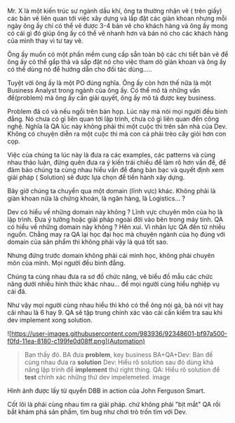 Mr. X là một kiến trúc sư ngành dầu khí, ông ta thường nhận vẽ ( trên giấy) các bản vẽ liên quan tới việc xây dựng và lắp đặt các giàn khoan nhưng mỗi ngày ông ấy chỉ có thể vẽ được 3-4 bản vẽ cho khách hàng và ông ấy mong có cái gì đó giúp ông ấy có thể vẽ nhanh hơn và bán nó cho các khách hàng của mình thay vì tư tay vẽ.

Ông ấy muốn có một phần mềm cung cấp sẵn toàn bộ các chi tiết bản vẽ để ông ấy có thể gắp thả và sắp đặt nó cho việc tham dò giàn khoan và ông ấy có thể dùng nó để hướng dẫn cho đối tác dùng.....

Tuyệt vời ông ấy là một PO đúng nghĩa. Ông ấy còn hơn thế nữa là một Business Analyst trong ngành của ông ấy. Có thể mô tả những vấn đề(problem) mà ông ấy cần giải quyết, ông ấy mô tả được key business.

Problem đã có và nếu ngồi trên bàn họp. Lúc này mà nói mọi người đều bình đẳng. Nó chưa có gì liên quan tới lập trình, chưa có gì liên quan đến công nghệ. Nghĩa là QA lúc này không phải thi một cuộc thì trên sân nhà của Dev. Không có chuyện diễn ra một cuộc thi mà con cá phải trèo cây giỏi hơn con cọp.

Việc của chúng ta lúc này là đưa ra các examples, các patterns và cùng nhau thảo luận, đừng quên đưa ra ý kiến trái chiều để làm rõ hơn vấn đề, để đảm bảo chúng ta cùng nhau hiểu vấn đề đang bàn bạc và quyết định xem giải pháp ( Solution) sẽ được lựa chọn để tiến hành xây dựng.

Bây giờ chúng ta chuyển qua một domain (lĩnh vực) khác. Không phải là giàn khoan nữa là chứng khoán, là ngân hàng, là Logistics... ?

Dev có hiểu về những domain này không ? Lĩnh vực chuyên môn của họ là lập trình. Đưa ý tưởng hoặc giải pháp ngoài đời vào bên trong máy tính.
QA có hiểu về những domain này không ? Hên xui. Vì nhân lực QA đến từ nhiều nguồn. Chẳng may ra QA lại học đại học mà chuyên ngành của họ đúng với domain của sản phẩm thì không phải vậy là quá tốt sao.

Nhưng đứng trước domain không phải cái mình học, không phải chuyên môn của mình. Mọi người đều bình đẳng.

Chúng ta cùng nhau đưa ra sơ đồ chức năng, vẽ biểu đồ mẫu các chức năng dưới nhiều hình thức khác nhau... để mọi người cùng hiểu nghiệp vụ cái đã.

Như vậy mọi người cùng nhau hiểu thì khó có thể ông nói gà, bà nói vịt hay cãi nhau là 6 hay 9. QA sẽ tập trung chính xác vào cái cần kiểm tra sau khi dev implement xong solution.

![https://user-images.githubusercontent.com/983936/92348601-bf97a500-f0fd-11ea-8180-c199fe0d08ff.png](Automation)

> Bạn thấy đó. BA đưa **problem**, key business
BA+QA+Dev: Bàn để cùng nhau đưa ra **solution**
Dev: Hiểu rõ solution sau đó dùng khả năng lập trình để **implement** thứ right thing.
QA: Hiểu rõ solution để **test** chính xác những thứ dev impelemeted.
image

Hình ảnh được lấy từ quyển DBB in action của John Ferguson Smart.

Cốt lõi là phải cùng nhau tìm ra giải pháp. chứ không phải "bịt mắt" QA rồi bắt khám phá sản phẩm, tìm bug như chơi trò trốn tìm với Dev.